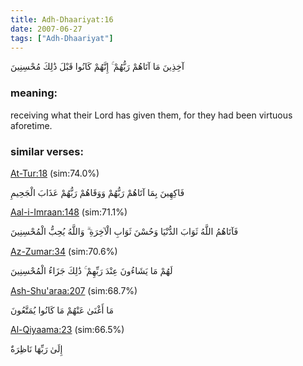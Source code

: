 ```yaml
---
title: Adh-Dhaariyat:16
date: 2007-06-27
tags: ["Adh-Dhaariyat"]
---
```

آخِذِينَ مَا آتَاهُمْ رَبُّهُمْ ۚ إِنَّهُمْ كَانُوا قَبْلَ ذَٰلِكَ مُحْسِنِينَ
### meaning: 
receiving what their Lord has given them, for they had been virtuous aforetime.
### similar verses: 

[At-Tur:18](/52/18) (sim:74.0%)

فَاكِهِينَ بِمَا آتَاهُمْ رَبُّهُمْ وَوَقَاهُمْ رَبُّهُمْ عَذَابَ الْجَحِيمِ

[Aal-i-Imraan:148](/3/148) (sim:71.1%)

فَآتَاهُمُ اللَّهُ ثَوَابَ الدُّنْيَا وَحُسْنَ ثَوَابِ الْآخِرَةِ ۗ وَاللَّهُ يُحِبُّ الْمُحْسِنِينَ

[Az-Zumar:34](/39/34) (sim:70.6%)

لَهُمْ مَا يَشَاءُونَ عِنْدَ رَبِّهِمْ ۚ ذَٰلِكَ جَزَاءُ الْمُحْسِنِينَ

[Ash-Shu'araa:207](/26/207) (sim:68.7%)

مَا أَغْنَىٰ عَنْهُمْ مَا كَانُوا يُمَتَّعُونَ

[Al-Qiyaama:23](/75/23) (sim:66.5%)

إِلَىٰ رَبِّهَا نَاظِرَةٌ
